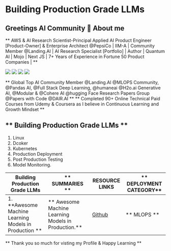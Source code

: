 # Building Production Grade LLMs # 

## Greetings AI Community 👋 About me 

** AWS & AI Research Scientist-Principal Applied AI Product Engineer [Product-Owner] & Enterprise Architect @PepsiCo | IIM-A | Community Member @Landing.AI | AI Research Specialist [Portfolio] | Author | Quantum AI | Mojo | Next JS | 7+ Years of Experience in Fortune 50 Product Companies | **

[<img src="https://img.shields.io/badge/LinkedIn-0077B5?style=for-the-badge&logo=linkedin&logoColor=white">](<https://www.linkedin.com/in/aditi-khare-5840977b/>)
[<img src="https://img.shields.io/badge/Twitter-1DA1F2?style=for-the-badge&logo=twitter&logoColor=white">](<https://twitter.com/AditiKh32506701/>)
[<img src="https://img.shields.io/badge/Gmail-D14836?style=for-the-badge&logo=gmail&logoColor=white">](<aditikhare007@gmail.com>)
[<img src="https://img.shields.io/badge/Medium-12100E?style=for-the-badge&logo=medium&logoColor=white">](<https://medium.com/@aditikhare007>)

** Global Top AI Community Member @Landing.AI @MLOPS Community, @Pandas AI, @Full Stack Deep Learning, @humaneai @H2o.ai Generative AI, @Modular & @Cohere AI @hugging Face Research Papers Group @Papers with Code @DAIR.AI ** ** Completed 90+ Online Technical Paid Courses from Udemy & Coursera as I believe in Continuous Learning and Growth Mindset **

## ** Building Production Grade LLMs ** ##

1. Linux
2. Dcoker
3. Kubernetes
4. Production Deployment
5. Post Production Testing
6. Model Monitoring.

|      **Building Production Grade LLMs**    |     ** SUMMARIES **     |    **RESOURCE LINKS**   |     ** DEPLOYMENT CATEGORY**   | 
| --------------------------------------------------------------------------------------------------------- | -----------------------------------------------------------------------------------------------------------------| ----------------------------------------------------------------------- | -------------------------------------- | 
| 1. **Awesome Machine Learning Models in Production ** | ** Awesome Machine Learning Models in Production.** | [Github](https://github.com/EthicalML/awesome-production-machine-learning/) |   ** MLOPS **   | 

** Thank you so much for visting my Profile & Happy Learning **




